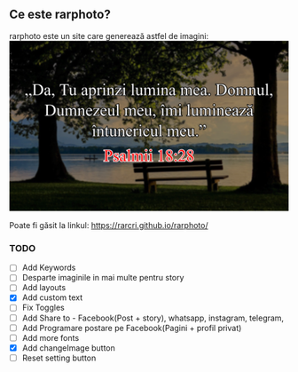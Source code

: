 ## Ce este rarphoto? ##
rarphoto este un site care generează astfel de imagini:
![Imagine generată de rarphoto](https://github.com/rarcri/PlainJS/blob/master/sample.png?raw=true)

Poate fi găsit la linkul: https://rarcri.github.io/rarphoto/




### TODO ###
- [ ] Add Keywords
- [ ] Desparte imaginile in mai multe pentru story
- [ ] Add layouts
- [x] Add custom text
- [ ] Fix Toggles
- [ ] Add Share to - Facebook(Post + story), whatsapp, instagram, telegram,
- [ ] Add Programare postare pe Facebook(Pagini + profil privat)
- [ ] Add more fonts
- [x] Add changeImage button
- [ ] Reset setting button
